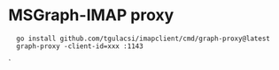 # MSGraph-IMAP proxy
```
  go install github.com/tgulacsi/imapclient/cmd/graph-proxy@latest
  graph-proxy -client-id=xxx :1143
````
`
